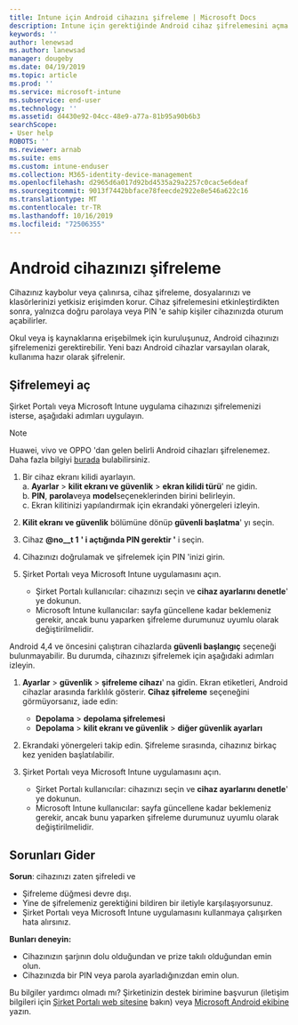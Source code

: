 ```yaml
---
title: Intune için Android cihazını şifreleme | Microsoft Docs
description: Intune için gerektiğinde Android cihaz şifrelemesini açma adımları
keywords: ''
author: lenewsad
ms.author: lanewsad
manager: dougeby
ms.date: 04/19/2019
ms.topic: article
ms.prod: ''
ms.service: microsoft-intune
ms.subservice: end-user
ms.technology: ''
ms.assetid: d4430e92-04cc-48e9-a77a-81b95a90b6b3
searchScope:
- User help
ROBOTS: ''
ms.reviewer: arnab
ms.suite: ems
ms.custom: intune-enduser
ms.collection: M365-identity-device-management
ms.openlocfilehash: d2965d6a017d92bd4535a29a2257c0cac5e6deaf
ms.sourcegitcommit: 9013f7442bbface78feecde2922e8e546a622c16
ms.translationtype: MT
ms.contentlocale: tr-TR
ms.lasthandoff: 10/16/2019
ms.locfileid: "72506355"
---
```

# <a name="encrypting-your-android-device"></a>Android cihazınızı şifreleme

Cihazınız kaybolur veya çalınırsa, cihaz şifreleme, dosyalarınızı ve klasörlerinizi yetkisiz erişimden korur. Cihaz şifrelemesini etkinleştirdikten sonra, yalnızca doğru parolaya veya PIN 'e sahip kişiler cihazınızda oturum açabilirler. 

Okul veya iş kaynaklarına erişebilmek için kuruluşunuz, Android cihazınızı şifrelemenizi gerektirebilir. Yeni bazı Android cihazlar varsayılan olarak, kullanıma hazır olarak şifrelenir.  

## <a name="turn-on-encryption"></a>Şifrelemeyi aç

Şirket Portalı veya Microsoft Intune uygulama cihazınızı şifrelemenizi isterse, aşağıdaki adımları uygulayın. 

> [!Note]
> Huawei, vivo ve OPPO 'dan gelen belirli Android cihazları şifrelenemez. Daha fazla bilgiyi [burada](your-device-appears-encrypted-but-cp-says-otherwise-android.md) bulabilirsiniz.  

1. Bir cihaz ekranı kilidi ayarlayın.  
    a. **Ayarlar** > **kilit ekranı ve güvenlik** > **ekran kilidi türü**' ne gidin.  
    b. **PIN**, **parola**veya **model**seçeneklerinden birini belirleyin.  
    c. Ekran kilitinizi yapılandırmak için ekrandaki yönergeleri izleyin.  

2. **Kilit ekranı ve güvenlik** bölümüne dönüp **güvenli başlatma**' yı seçin.
3. Cihaz **@no__t 1** **' i açtığında PIN gerektir '** i seçin.
4. Cihazınızı doğrulamak ve şifrelemek için PIN 'inizi girin.
5. Şirket Portalı veya Microsoft Intune uygulamasını açın.
    * Şirket Portalı kullanıcılar: cihazınızı seçin ve **cihaz ayarlarını denetle**' ye dokunun. 
    * Microsoft Intune kullanıcılar: sayfa güncellene kadar beklemeniz gerekir, ancak bunu yaparken şifreleme durumunuz uyumlu olarak değiştirilmelidir.  

Android 4,4 ve öncesini çalıştıran cihazlarda **güvenli başlangıç** seçeneği bulunmayabilir. Bu durumda, cihazınızı şifrelemek için aşağıdaki adımları izleyin.

1. **Ayarlar** > **güvenlik** > **şifreleme cihazı**' na gidin. Ekran etiketleri, Android cihazlar arasında farklılık gösterir. **Cihaz şifreleme** seçeneğini görmüyorsanız, iade edin:
    * **Depolama** > **depolama şifrelemesi**
    * **Depolama** > **kilit ekranı ve güvenlik** > **diğer güvenlik ayarları** 

2. Ekrandaki yönergeleri takip edin. Şifreleme sırasında, cihazınız birkaç kez yeniden başlatılabilir.
3. Şirket Portalı veya Microsoft Intune uygulamasını açın.
    * Şirket Portalı kullanıcılar: cihazınızı seçin ve **cihaz ayarlarını denetle**' ye dokunun.  
    * Microsoft Intune kullanıcılar: sayfa güncellene kadar beklemeniz gerekir, ancak bunu yaparken şifreleme durumunuz uyumlu olarak değiştirilmelidir.

## <a name="troubleshoot"></a>Sorunları Gider  
**Sorun**: cihazınızı zaten şifreledi ve

- Şifreleme düğmesi devre dışı.
- Yine de şifrelemeniz gerektiğini bildiren bir iletiyle karşılaşıyorsunuz.
- Şirket Portalı veya Microsoft Intune uygulamasını kullanmaya çalışırken hata alırsınız.

**Bunları deneyin:**

- Cihazınızın şarjının dolu olduğundan ve prize takılı olduğundan emin olun.  
- Cihazınızda bir PIN veya parola ayarladığınızdan emin olun.  

Bu bilgiler yardımcı olmadı mı? Şirketinizin destek birimine başvurun (iletişim bilgileri için [Şirket Portalı web sitesine](https://go.microsoft.com/fwlink/?linkid=2010980) bakın) veya <a href="mailto:wintunedroidfbk@microsoft.com?subject=I'm having trouble with encryption on my Android device&body=Describe the issue you're experiencing here.">Microsoft Android ekibine</a> yazın.  
